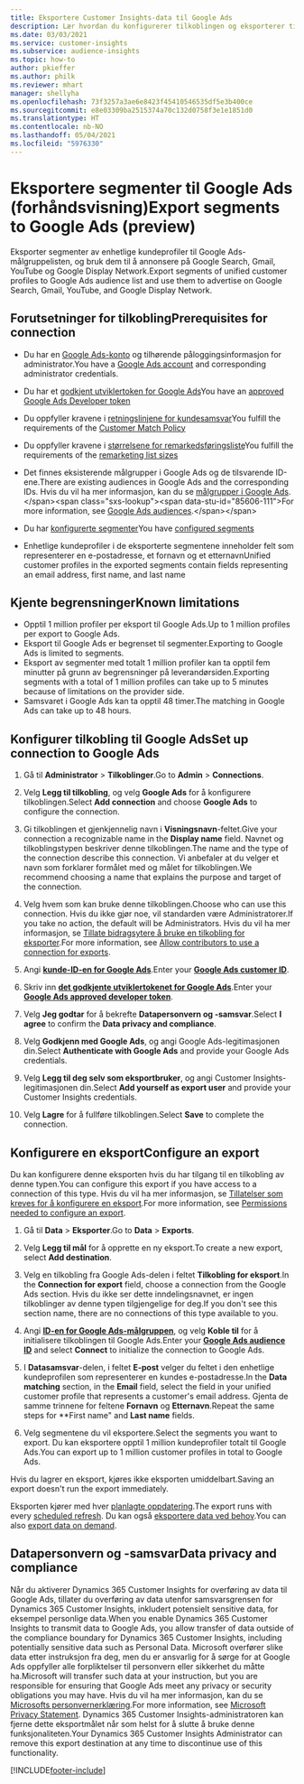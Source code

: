 ```yaml
---
title: Eksportere Customer Insights-data til Google Ads
description: Lær hvordan du konfigurerer tilkoblingen og eksporterer til Google Ads.
ms.date: 03/03/2021
ms.service: customer-insights
ms.subservice: audience-insights
ms.topic: how-to
author: pkieffer
ms.author: philk
ms.reviewer: mhart
manager: shellyha
ms.openlocfilehash: 73f3257a3ae6e8423f45410546535df5e3b400ce
ms.sourcegitcommit: e8e03309ba2515374a70c132d0758f3e1e1851d0
ms.translationtype: HT
ms.contentlocale: nb-NO
ms.lasthandoff: 05/04/2021
ms.locfileid: "5976330"
---
```

# <a name="export-segments-to-google-ads-preview"></a><span data-ttu-id="85606-103">Eksportere segmenter til Google Ads (forhåndsvisning)</span><span class="sxs-lookup"><span data-stu-id="85606-103">Export segments to Google Ads (preview)</span></span>

<span data-ttu-id="85606-104">Eksporter segmenter av enhetlige kundeprofiler til Google Ads-målgruppelisten, og bruk dem til å annonsere på Google Search, Gmail, YouTube og Google Display Network.</span><span class="sxs-lookup"><span data-stu-id="85606-104">Export segments of unified customer profiles to Google Ads audience list and use them to advertise on Google Search, Gmail, YouTube, and Google Display Network.</span></span> 

## <a name="prerequisites-for-connection"></a><span data-ttu-id="85606-105">Forutsetninger for tilkobling</span><span class="sxs-lookup"><span data-stu-id="85606-105">Prerequisites for connection</span></span>

-   <span data-ttu-id="85606-106">Du har en [Google Ads-konto](https://ads.google.com/) og tilhørende påloggingsinformasjon for administrator.</span><span class="sxs-lookup"><span data-stu-id="85606-106">You have a [Google Ads account](https://ads.google.com/) and corresponding administrator credentials.</span></span>
-   <span data-ttu-id="85606-107">Du har et [godkjent utviklertoken for Google Ads](https://developers.google.com/google-ads/api/docs/first-call/dev-token)</span><span class="sxs-lookup"><span data-stu-id="85606-107">You have an [approved Google Ads Developer token](https://developers.google.com/google-ads/api/docs/first-call/dev-token)</span></span> 
-   <span data-ttu-id="85606-108">Du oppfyller kravene i [retningslinjene for kundesamsvar](https://support.google.com/adspolicy/answer/6299717)</span><span class="sxs-lookup"><span data-stu-id="85606-108">You fulfill the requirements of the [Customer Match Policy](https://support.google.com/adspolicy/answer/6299717)</span></span>
-   <span data-ttu-id="85606-109">Du oppfyller kravene i [størrelsene for remarkedsføringsliste](https://support.google.com/google-ads/answer/7558048)</span><span class="sxs-lookup"><span data-stu-id="85606-109">You fulfill the requirements of the [remarketing list sizes](https://support.google.com/google-ads/answer/7558048)</span></span> 

-   <span data-ttu-id="85606-110">Det finnes eksisterende målgrupper i Google Ads og de tilsvarende ID-ene.</span><span class="sxs-lookup"><span data-stu-id="85606-110">There are existing audiences in Google Ads and the corresponding IDs.</span></span> <span data-ttu-id="85606-111">Hvis du vil ha mer informasjon, kan du se [målgrupper i Google Ads](https://support.google.com/google-ads/answer/7558048?hl=en#:~:text=Audience%20lists%20is%20a%20section,Display%20Network%20through%20remarketing%20campaigns.).</span><span class="sxs-lookup"><span data-stu-id="85606-111">For more information, see [Google Ads audiences](https://support.google.com/google-ads/answer/7558048?hl=en#:~:text=Audience%20lists%20is%20a%20section,Display%20Network%20through%20remarketing%20campaigns.).</span></span>
-   <span data-ttu-id="85606-112">Du har [konfigurerte segmenter](segments.md)</span><span class="sxs-lookup"><span data-stu-id="85606-112">You have [configured segments](segments.md)</span></span>
-   <span data-ttu-id="85606-113">Enhetlige kundeprofiler i de eksporterte segmentene inneholder felt som representerer en e-postadresse, et fornavn og et etternavn</span><span class="sxs-lookup"><span data-stu-id="85606-113">Unified customer profiles in the exported segments contain fields representing an email address, first name, and last name</span></span>

## <a name="known-limitations"></a><span data-ttu-id="85606-114">Kjente begrensninger</span><span class="sxs-lookup"><span data-stu-id="85606-114">Known limitations</span></span>

- <span data-ttu-id="85606-115">Opptil 1 million profiler per eksport til Google Ads.</span><span class="sxs-lookup"><span data-stu-id="85606-115">Up to 1 million profiles per export to Google Ads.</span></span>
- <span data-ttu-id="85606-116">Eksport til Google Ads er begrenset til segmenter.</span><span class="sxs-lookup"><span data-stu-id="85606-116">Exporting to Google Ads is limited to segments.</span></span>
- <span data-ttu-id="85606-117">Eksport av segmenter med totalt 1 million profiler kan ta opptil fem minutter på grunn av begrensninger på leverandørsiden.</span><span class="sxs-lookup"><span data-stu-id="85606-117">Exporting segments with a total of 1 million profiles can take up to 5 minutes because of limitations on the provider side.</span></span> 
- <span data-ttu-id="85606-118">Samsvaret i Google Ads kan ta opptil 48 timer.</span><span class="sxs-lookup"><span data-stu-id="85606-118">The matching in Google Ads can take up to 48 hours.</span></span>

## <a name="set-up-connection-to-google-ads"></a><span data-ttu-id="85606-119">Konfigurer tilkobling til Google Ads</span><span class="sxs-lookup"><span data-stu-id="85606-119">Set up connection to Google Ads</span></span>

1. <span data-ttu-id="85606-120">Gå til **Administrator** > **Tilkoblinger**.</span><span class="sxs-lookup"><span data-stu-id="85606-120">Go to **Admin** > **Connections**.</span></span>

1. <span data-ttu-id="85606-121">Velg **Legg til tilkobling**, og velg **Google Ads** for å konfigurere tilkoblingen.</span><span class="sxs-lookup"><span data-stu-id="85606-121">Select **Add connection** and choose **Google Ads** to configure the connection.</span></span>

1. <span data-ttu-id="85606-122">Gi tilkoblingen et gjenkjennelig navn i **Visningsnavn**-feltet.</span><span class="sxs-lookup"><span data-stu-id="85606-122">Give your connection a recognizable name in the **Display name** field.</span></span> <span data-ttu-id="85606-123">Navnet og tilkoblingstypen beskriver denne tilkoblingen.</span><span class="sxs-lookup"><span data-stu-id="85606-123">The name and the type of the connection describe this connection.</span></span> <span data-ttu-id="85606-124">Vi anbefaler at du velger et navn som forklarer formålet med og målet for tilkoblingen.</span><span class="sxs-lookup"><span data-stu-id="85606-124">We recommend choosing a name that explains the purpose and target of the connection.</span></span>

1. <span data-ttu-id="85606-125">Velg hvem som kan bruke denne tilkoblingen.</span><span class="sxs-lookup"><span data-stu-id="85606-125">Choose who can use this connection.</span></span> <span data-ttu-id="85606-126">Hvis du ikke gjør noe, vil standarden være Administratorer.</span><span class="sxs-lookup"><span data-stu-id="85606-126">If you take no action, the default will be Administrators.</span></span> <span data-ttu-id="85606-127">Hvis du vil ha mer informasjon, se [Tillate bidragsytere å bruke en tilkobling for eksporter](connections.md#allow-contributors-to-use-a-connection-for-exports).</span><span class="sxs-lookup"><span data-stu-id="85606-127">For more information, see [Allow contributors to use a connection for exports](connections.md#allow-contributors-to-use-a-connection-for-exports).</span></span>

1. <span data-ttu-id="85606-128">Angi **[kunde-ID-en for Google Ads](https://support.google.com/google-ads/answer/1704344)**.</span><span class="sxs-lookup"><span data-stu-id="85606-128">Enter your **[Google Ads customer ID](https://support.google.com/google-ads/answer/1704344)**.</span></span>

1. <span data-ttu-id="85606-129">Skriv inn **[det godkjente utviklertokenet for Google Ads](https://developers.google.com/google-ads/api/docs/first-call/dev-token)**.</span><span class="sxs-lookup"><span data-stu-id="85606-129">Enter your **[Google Ads approved developer token](https://developers.google.com/google-ads/api/docs/first-call/dev-token)**.</span></span>

1. <span data-ttu-id="85606-130">Velg **Jeg godtar** for å bekrefte **Datapersonvern og -samsvar**.</span><span class="sxs-lookup"><span data-stu-id="85606-130">Select **I agree** to confirm the **Data privacy and compliance**.</span></span>

1. <span data-ttu-id="85606-131">Velg **Godkjenn med Google Ads**, og angi Google Ads-legitimasjonen din.</span><span class="sxs-lookup"><span data-stu-id="85606-131">Select **Authenticate with Google Ads** and provide your Google Ads credentials.</span></span>

1. <span data-ttu-id="85606-132">Velg **Legg til deg selv som eksportbruker**, og angi Customer Insights-legitimasjonen din.</span><span class="sxs-lookup"><span data-stu-id="85606-132">Select **Add yourself as export user** and provide your Customer Insights credentials.</span></span>

1. <span data-ttu-id="85606-133">Velg **Lagre** for å fullføre tilkoblingen.</span><span class="sxs-lookup"><span data-stu-id="85606-133">Select **Save** to complete the connection.</span></span> 

## <a name="configure-an-export"></a><span data-ttu-id="85606-134">Konfigurere en eksport</span><span class="sxs-lookup"><span data-stu-id="85606-134">Configure an export</span></span>

<span data-ttu-id="85606-135">Du kan konfigurere denne eksporten hvis du har tilgang til en tilkobling av denne typen.</span><span class="sxs-lookup"><span data-stu-id="85606-135">You can configure this export if you have access to a connection of this type.</span></span> <span data-ttu-id="85606-136">Hvis du vil ha mer informasjon, se [Tillatelser som kreves for å konfigurere en eksport](export-destinations.md#set-up-a-new-export).</span><span class="sxs-lookup"><span data-stu-id="85606-136">For more information, see [Permissions needed to configure an export](export-destinations.md#set-up-a-new-export).</span></span>

1. <span data-ttu-id="85606-137">Gå til **Data** > **Eksporter**.</span><span class="sxs-lookup"><span data-stu-id="85606-137">Go to **Data** > **Exports**.</span></span>

1. <span data-ttu-id="85606-138">Velg **Legg til mål** for å opprette en ny eksport.</span><span class="sxs-lookup"><span data-stu-id="85606-138">To create a new export, select **Add destination**.</span></span>

1. <span data-ttu-id="85606-139">Velg en tilkobling fra Google Ads-delen i feltet **Tilkobling for eksport**.</span><span class="sxs-lookup"><span data-stu-id="85606-139">In the **Connection for export** field, choose a connection from the Google Ads section.</span></span> <span data-ttu-id="85606-140">Hvis du ikke ser dette inndelingsnavnet, er ingen tilkoblinger av denne typen tilgjengelige for deg.</span><span class="sxs-lookup"><span data-stu-id="85606-140">If you don't see this section name, there are no connections of this type available to you.</span></span>

1. <span data-ttu-id="85606-141">Angi **[ID-en for Google Ads-målgruppen](https://support.google.com/google-ads/answer/7558048?hl=en#:~:text=Audience%20lists%20is%20a%20section,Display%20Network%20through%20remarketing%20campaigns.)**, og velg **Koble til** for å initialisere tilkoblingen til Google Ads.</span><span class="sxs-lookup"><span data-stu-id="85606-141">Enter your **[Google Ads audience ID](https://support.google.com/google-ads/answer/7558048?hl=en#:~:text=Audience%20lists%20is%20a%20section,Display%20Network%20through%20remarketing%20campaigns.)** and select **Connect** to initialize the connection to Google Ads.</span></span>

1. <span data-ttu-id="85606-142">I **Datasamsvar**-delen, i feltet **E-post** velger du feltet i den enhetlige kundeprofilen som representerer en kundes e-postadresse.</span><span class="sxs-lookup"><span data-stu-id="85606-142">In the **Data matching** section, in the **Email** field, select the field in your unified customer profile that represents a customer's email address.</span></span> <span data-ttu-id="85606-143">Gjenta de samme trinnene for feltene **Fornavn** og **Etternavn**.</span><span class="sxs-lookup"><span data-stu-id="85606-143">Repeat the same steps for \*\*First name" and **Last name** fields.</span></span>

1. <span data-ttu-id="85606-144">Velg segmentene du vil eksportere.</span><span class="sxs-lookup"><span data-stu-id="85606-144">Select the segments you want to export.</span></span> <span data-ttu-id="85606-145">Du kan eksportere opptil 1 million kundeprofiler totalt til Google Ads.</span><span class="sxs-lookup"><span data-stu-id="85606-145">You can export up to 1 million customer profiles in total to Google Ads.</span></span>

<span data-ttu-id="85606-146">Hvis du lagrer en eksport, kjøres ikke eksporten umiddelbart.</span><span class="sxs-lookup"><span data-stu-id="85606-146">Saving an export doesn't run the export immediately.</span></span>

<span data-ttu-id="85606-147">Eksporten kjører med hver [planlagte oppdatering](system.md#schedule-tab).</span><span class="sxs-lookup"><span data-stu-id="85606-147">The export runs with every [scheduled refresh](system.md#schedule-tab).</span></span> <span data-ttu-id="85606-148">Du kan også [eksportere data ved behov](export-destinations.md#run-exports-on-demand).</span><span class="sxs-lookup"><span data-stu-id="85606-148">You can also [export data on demand](export-destinations.md#run-exports-on-demand).</span></span> 

## <a name="data-privacy-and-compliance"></a><span data-ttu-id="85606-149">Datapersonvern og -samsvar</span><span class="sxs-lookup"><span data-stu-id="85606-149">Data privacy and compliance</span></span>

<span data-ttu-id="85606-150">Når du aktiverer Dynamics 365 Customer Insights for overføring av data til Google Ads, tillater du overføring av data utenfor samsvarsgrensen for Dynamics 365 Customer Insights, inkludert potensielt sensitive data, for eksempel personlige data.</span><span class="sxs-lookup"><span data-stu-id="85606-150">When you enable Dynamics 365 Customer Insights to transmit data to Google Ads, you allow transfer of data outside of the compliance boundary for Dynamics 365 Customer Insights, including potentially sensitive data such as Personal Data.</span></span> <span data-ttu-id="85606-151">Microsoft overfører slike data etter instruksjon fra deg, men du er ansvarlig for å sørge for at Google Ads oppfyller alle forpliktelser til personvern eller sikkerhet du måtte ha.</span><span class="sxs-lookup"><span data-stu-id="85606-151">Microsoft will transfer such data at your instruction, but you are responsible for ensuring that Google Ads meet any privacy or security obligations you may have.</span></span> <span data-ttu-id="85606-152">Hvis du vil ha mer informasjon, kan du se [Microsofts personvernerklæring](https://go.microsoft.com/fwlink/?linkid=396732).</span><span class="sxs-lookup"><span data-stu-id="85606-152">For more information, see [Microsoft Privacy Statement](https://go.microsoft.com/fwlink/?linkid=396732).</span></span>
<span data-ttu-id="85606-153">Dynamics 365 Customer Insights-administratoren kan fjerne dette eksportmålet når som helst for å slutte å bruke denne funksjonaliteten.</span><span class="sxs-lookup"><span data-stu-id="85606-153">Your Dynamics 365 Customer Insights Administrator can remove this export destination at any time to discontinue use of this functionality.</span></span>


[!INCLUDE[footer-include](../includes/footer-banner.md)]

